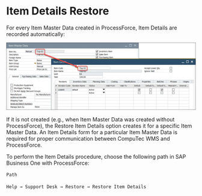 # Item Details Restore

For every Item Master Data created in ProcessForce, Item Details are recorded automatically:

![Item Details](./media/item-details.webp)

If it is not created (e.g., when Item Master Data was created without ProcessForce), the Restore Item Details option creates it for a specific Item Master Data. An Item Details form for a particular Item Master Data is required for proper communication between CompuTec WMS and ProcessForce.

To perform the Item Details procedure, choose the following path in SAP Business One with ProcessForce:

    Path

    Help → Support Desk → Restore → Restore Item Details
